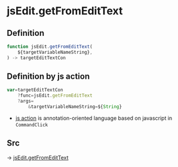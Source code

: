 # jsEdit.getFromEditText

## Definition

```js.js
function jsEdit.getFromEditText(
	${targetVariableNameString},
) -> targetEditTextCon
```


## Definition by js action

```js.js
var=targetEditTextCon
	?func=jsEdit.getFromEditText
	?args=
		&targetVariableNameString=${String}
```

- [js action](#) is annotation-oriented language based on javascript in `CommandClick`



## Src

-> [jsEdit.getFromEditText](https://github.com/puutaro/CommandClick/blob/master/app/src/main/java/com/puutaro/commandclick/fragment_lib/terminal_fragment/js_interface/edit/JsEdit.kt#L62)



